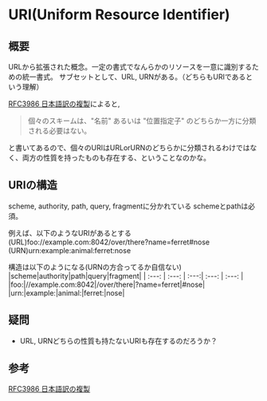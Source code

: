 # URI(Uniform Resource Identifier)

## 概要

URLから拡張された概念。一定の書式でなんらかのリソースを一意に識別するための統一書式。
サブセットとして、URL, URNがある。（どちらもURIであるという理解）

[RFC3986 日本語訳の複製](https://triple-underscore.github.io/rfc-others/RFC3986-ja.html#section-1.1.3)によると,
> 個々のスキームは、"名前" あるいは "位置指定子" のどちらか一方に分類される必要はない。

と書いてあるので、個々のURIはURLorURNのどちらかに分類されるわけではなく、両方の性質を持ったものも存在する、ということなのかな。

## URIの構造

scheme, authority, path, query, fragmentに分かれている
schemeとpathは必須。

例えば、以下のようなURIがあるとする  
(URL)foo://example.com:8042/over/there?name=ferret#nose  
(URN)urn:example:animal:ferret:nose

構造は以下のようになる(URNの方合ってるか自信ない)
|scheme|authority|path|query|fragment|
| :---: | :---: | :---:| :---: | :---: |
|foo:|//example.com:8042|/over/there|?name=ferret|#nose|
|urn:|example:|animal:|ferret:|nose|

## 疑問

- URL, URNどちらの性質も持たないURIも存在するのだろうか？

## 参考

[RFC3986 日本語訳の複製](https://triple-underscore.github.io/rfc-others/RFC3986-ja.html)
